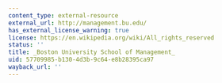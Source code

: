 ```yaml
---
content_type: external-resource
external_url: http://management.bu.edu/
has_external_license_warning: true
license: https://en.wikipedia.org/wiki/All_rights_reserved
status: ''
title: _Boston University School of Management_
uid: 57709985-b130-4d3b-9c64-e8b28395ca97
wayback_url: ''
---
```

